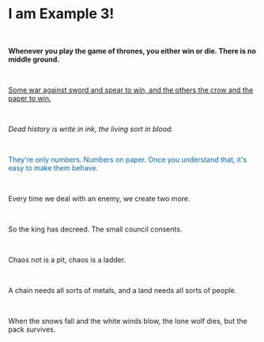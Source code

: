 <h1 class="ql-align-center"><span class="ql-font-serif">I am Example 3!</span></h1><p><br></p><p><strong class="ql-font-serif">Whenever you play the game of thrones, you either win or die. There is no middle ground.</strong></p><p><br></p><p><u class="ql-font-serif">Some war against sword and spear to win, and the others the crow and the paper to win.</u></p><p><br></p><p><em class="ql-font-serif">Dead history is write in ink, the living sort in blood.</em></p><p><br></p><p><span class="ql-font-serif" style="color: rgb(0, 102, 204);">They're only numbers. Numbers on paper. Once you understand that, it's easy to make them behave.</span></p><p><br></p><p><span class="ql-font-serif">Every time we deal with an enemy, we create two more.</span></p><p><br></p><p><span class="ql-font-serif">So the king has decreed. The small council consents.</span></p><p><br></p><p><span class="ql-font-serif">Chaos not is a pit, chaos is a ladder.</span></p><p><br></p><p><span class="ql-font-serif">A chain needs all sorts of metals, and a land needs all sorts of people.</span></p><p><br></p><p><span class="ql-font-serif">When the snows fall and the white winds blow, the lone wolf dies, but the pack survives.</span></p>

